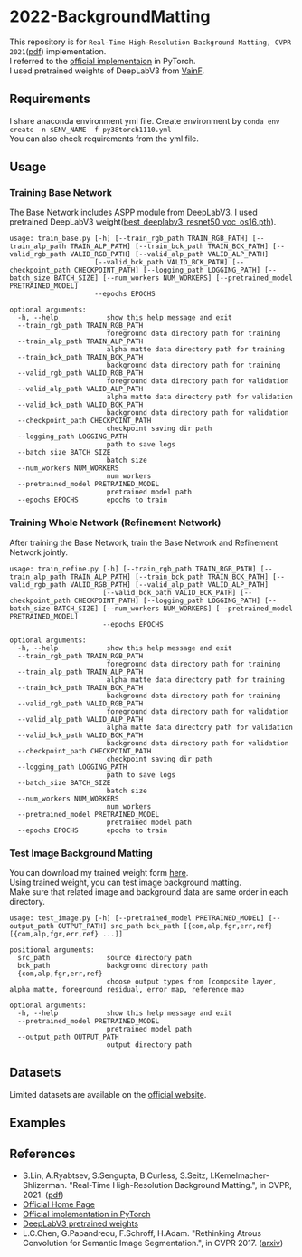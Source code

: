 # 2022-BackgroundMatting
This repository is for `Real-Time High-Resolution Background Matting, CVPR 2021`([pdf](https://openaccess.thecvf.com/content/CVPR2021/papers/Lin_Real-Time_High-Resolution_Background_Matting_CVPR_2021_paper.pdf)) implementation.  
I referred to the [official implementaion](https://github.com/PeterL1n/BackgroundMattingV2) in PyTorch.  
I used pretrained weights of DeepLabV3 from [VainF](https://github.com/VainF/DeepLabV3Plus-Pytorch).

## Requirements
I share anaconda environment yml file.
Create environment by `conda env create -n $ENV_NAME -f py38torch1110.yml`  
You can also check requirements from the yml file.


## Usage
### Training Base Network
The Base Network includes ASPP module from DeepLabV3. I used pretrained DeepLabV3 weight([best_deeplabv3_resnet50_voc_os16.pth](https://www.dropbox.com/sh/w3z9z8lqpi8b2w7/AAB0vkl4F5vy6HdIhmRCTKHSa?dl=0)).

```
usage: train_base.py [-h] [--train_rgb_path TRAIN_RGB_PATH] [--train_alp_path TRAIN_ALP_PATH] [--train_bck_path TRAIN_BCK_PATH] [--valid_rgb_path VALID_RGB_PATH] [--valid_alp_path VALID_ALP_PATH]
                     [--valid_bck_path VALID_BCK_PATH] [--checkpoint_path CHECKPOINT_PATH] [--logging_path LOGGING_PATH] [--batch_size BATCH_SIZE] [--num_workers NUM_WORKERS] [--pretrained_model PRETRAINED_MODEL]
                     --epochs EPOCHS

optional arguments:
  -h, --help            show this help message and exit
  --train_rgb_path TRAIN_RGB_PATH
                        foreground data directory path for training
  --train_alp_path TRAIN_ALP_PATH
                        alpha matte data directory path for training
  --train_bck_path TRAIN_BCK_PATH
                        background data directory path for training
  --valid_rgb_path VALID_RGB_PATH
                        foreground data directory path for validation
  --valid_alp_path VALID_ALP_PATH
                        alpha matte data directory path for validation
  --valid_bck_path VALID_BCK_PATH
                        background data directory path for validation
  --checkpoint_path CHECKPOINT_PATH
                        checkpoint saving dir path
  --logging_path LOGGING_PATH
                        path to save logs
  --batch_size BATCH_SIZE
                        batch size
  --num_workers NUM_WORKERS
                        num workers
  --pretrained_model PRETRAINED_MODEL
                        pretrained model path
  --epochs EPOCHS       epochs to train
```

### Training Whole Network (Refinement Network)
After training the Base Network, train the Base Network and Refinement Network jointly.  
```
usage: train_refine.py [-h] [--train_rgb_path TRAIN_RGB_PATH] [--train_alp_path TRAIN_ALP_PATH] [--train_bck_path TRAIN_BCK_PATH] [--valid_rgb_path VALID_RGB_PATH] [--valid_alp_path VALID_ALP_PATH]
                       [--valid_bck_path VALID_BCK_PATH] [--checkpoint_path CHECKPOINT_PATH] [--logging_path LOGGING_PATH] [--batch_size BATCH_SIZE] [--num_workers NUM_WORKERS] [--pretrained_model PRETRAINED_MODEL]
                       --epochs EPOCHS

optional arguments:
  -h, --help            show this help message and exit
  --train_rgb_path TRAIN_RGB_PATH
                        foreground data directory path for training
  --train_alp_path TRAIN_ALP_PATH
                        alpha matte data directory path for training
  --train_bck_path TRAIN_BCK_PATH
                        background data directory path for training
  --valid_rgb_path VALID_RGB_PATH
                        foreground data directory path for validation
  --valid_alp_path VALID_ALP_PATH
                        alpha matte data directory path for validation
  --valid_bck_path VALID_BCK_PATH
                        background data directory path for validation
  --checkpoint_path CHECKPOINT_PATH
                        checkpoint saving dir path
  --logging_path LOGGING_PATH
                        path to save logs
  --batch_size BATCH_SIZE
                        batch size
  --num_workers NUM_WORKERS
                        num workers
  --pretrained_model PRETRAINED_MODEL
                        pretrained model path
  --epochs EPOCHS       epochs to train
  ```

### Test Image Background Matting
You can download my trained weight form [here]().  
Using trained weight, you can test image background matting.  
Make sure that related image and background data are same order in each directory.
```
usage: test_image.py [-h] [--pretrained_model PRETRAINED_MODEL] [--output_path OUTPUT_PATH] src_path bck_path [{com,alp,fgr,err,ref} [{com,alp,fgr,err,ref} ...]]

positional arguments:
  src_path              source directory path
  bck_path              background directory path
  {com,alp,fgr,err,ref}
                        choose output types from [composite layer, alpha matte, foreground residual, error map, reference map

optional arguments:
  -h, --help            show this help message and exit
  --pretrained_model PRETRAINED_MODEL
                        pretrained model path
  --output_path OUTPUT_PATH
                        output directory path
```

## Datasets
Limited datasets are available on the [official website](https://grail.cs.washington.edu/projects/background-matting-v2/#/datasets).

## Examples


## References
- S.Lin, A.Ryabtsev, S.Sengupta, B.Curless, S.Seitz, I.Kemelmacher-Shlizerman. "Real-Time High-Resolution Background Matting.", in CVPR, 2021. ([pdf](https://openaccess.thecvf.com/content/CVPR2021/papers/Lin_Real-Time_High-Resolution_Background_Matting_CVPR_2021_paper.pdf))
- [Official Home Page](https://grail.cs.washington.edu/projects/background-matting-v2/#/)
- [Official implementation in PyTorch](https://github.com/PeterL1n/BackgroundMattingV2)
- [DeepLabV3 pretrained weights](https://github.com/VainF/DeepLabV3Plus-Pytorch)
- L.C.Chen, G.Papandreou, F.Schroff, H.Adam. "Rethinking Atrous Convolution for Semantic Image Segmentation.", in CVPR 2017. ([arxiv](https://arxiv.org/abs/1706.05587))
